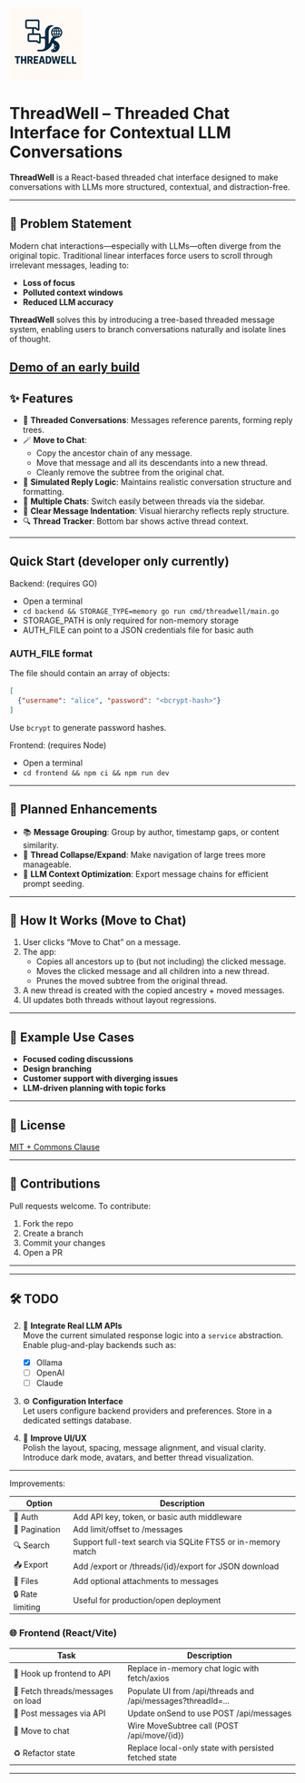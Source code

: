 ![ThreadWell Logo](./doc/img/threadwell_128x128.png)
# ThreadWell – Threaded Chat Interface for Contextual LLM Conversations

**ThreadWell** is a React-based threaded chat interface designed to make conversations with LLMs more structured, contextual, and distraction-free.

---

## 🧠 Problem Statement

Modern chat interactions—especially with LLMs—often diverge from the original topic. Traditional linear interfaces force users to scroll through irrelevant messages, leading to:

- **Loss of focus**
- **Polluted context windows**
- **Reduced LLM accuracy**

**ThreadWell** solves this by introducing a tree-based threaded message system, enabling users to branch conversations naturally and isolate lines of thought.

[Demo of an early build](https://youtu.be/2yh2nNxQV4M)
---

## ✨ Features

- 🧶 **Threaded Conversations**: Messages reference parents, forming reply trees.
- 🪄 **Move to Chat**: 
  - Copy the ancestor chain of any message.
  - Move that message and all its descendants into a new thread.
  - Cleanly remove the subtree from the original chat.
- 🧭 **Simulated Reply Logic**: Maintains realistic conversation structure and formatting.
- 💬 **Multiple Chats**: Switch easily between threads via the sidebar.
- 🧩 **Clear Message Indentation**: Visual hierarchy reflects reply structure.
- 🔍 **Thread Tracker**: Bottom bar shows active thread context.

---

## Quick Start (developer only currently)

Backend: (requires GO)
- Open a terminal
- `cd backend && STORAGE_TYPE=memory go run cmd/threadwell/main.go`
- STORAGE_PATH is only required for non-memory storage
- AUTH_FILE can point to a JSON credentials file for basic auth

### AUTH_FILE format

The file should contain an array of objects:

```json
[
  {"username": "alice", "password": "<bcrypt-hash>"}
]
```
Use `bcrypt` to generate password hashes.

Frontend: (requires Node)
- Open a terminal
- `cd frontend && npm ci && npm run dev`


---

## 🚧 Planned Enhancements

- 📚 **Message Grouping**: Group by author, timestamp gaps, or content similarity.
- 🔽 **Thread Collapse/Expand**: Make navigation of large trees more manageable.
- 🧠 **LLM Context Optimization**: Export message chains for efficient prompt seeding.

---

## 🔄 How It Works (Move to Chat)

1. User clicks “Move to Chat” on a message.
2. The app:
   - Copies all ancestors up to (but not including) the clicked message.
   - Moves the clicked message and all children into a new thread.
   - Prunes the moved subtree from the original thread.
3. A new thread is created with the copied ancestry + moved messages.
4. UI updates both threads without layout regressions.

---

## 🧪 Example Use Cases

- **Focused coding discussions**
- **Design branching**
- **Customer support with diverging issues**
- **LLM-driven planning with topic forks**

---

## 📜 License

[MIT + Commons Clause](./LICENSE)

---

## 🙌 Contributions

Pull requests welcome. To contribute:
1. Fork the repo
2. Create a branch
3. Commit your changes
4. Open a PR

---

---

## 🛠️ TODO

2. 🧠 **Integrate Real LLM APIs**  
   Move the current simulated response logic into a `service` abstraction. Enable plug-and-play backends such as:
   - [X] Ollama
   - [ ] OpenAI
   - [ ] Claude

3. ⚙️ **Configuration Interface**  
   Let users configure backend providers and preferences. Store in a dedicated settings database.

5. 🎨 **Improve UI/UX**  
   Polish the layout, spacing, message alignment, and visual clarity. Introduce dark mode, avatars, and better thread visualization.


--- 
Improvements:

| Option           | Description                                                              |
|------------------|---------------------------------------------------------------------------|
| 🔐 Auth          | Add API key, token, or basic auth middleware                              |
| 🔁 Pagination    | Add limit/offset to /messages                                              |
| 🔍 Search        | Support full-text search via SQLite FTS5 or in-memory match               |
| 📤 Export        | Add /export or /threads/{id}/export for JSON download                     |
| 📂 Files         | Add optional attachments to messages                                       |
| 🔒 Rate limiting | Useful for production/open deployment                                      |

### 🌐 Frontend (React/Vite)

| Task                          | Description                                                       |
|-------------------------------|-------------------------------------------------------------------|
| 🧠 Hook up frontend to API     | Replace in-memory chat logic with fetch/axios                     |
| 🧾 Fetch threads/messages on load | Populate UI from /api/threads and /api/messages?threadId=...   |
| 💬 Post messages via API       | Update onSend to use POST /api/messages                           |
| 🔁 Move to chat                | Wire MoveSubtree call (POST /api/move/{id})                        |
| ♻️ Refactor state              | Replace local-only state with persisted fetched state             |➜

---
